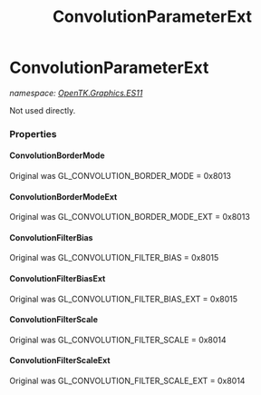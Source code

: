 ﻿---
title: ConvolutionParameterExt
---

# ConvolutionParameterExt
_namespace: [OpenTK.Graphics.ES11](N-OpenTK.Graphics.ES11.html)_

Not used directly.



### Properties

#### ConvolutionBorderMode
Original was GL_CONVOLUTION_BORDER_MODE = 0x8013
#### ConvolutionBorderModeExt
Original was GL_CONVOLUTION_BORDER_MODE_EXT = 0x8013
#### ConvolutionFilterBias
Original was GL_CONVOLUTION_FILTER_BIAS = 0x8015
#### ConvolutionFilterBiasExt
Original was GL_CONVOLUTION_FILTER_BIAS_EXT = 0x8015
#### ConvolutionFilterScale
Original was GL_CONVOLUTION_FILTER_SCALE = 0x8014
#### ConvolutionFilterScaleExt
Original was GL_CONVOLUTION_FILTER_SCALE_EXT = 0x8014

